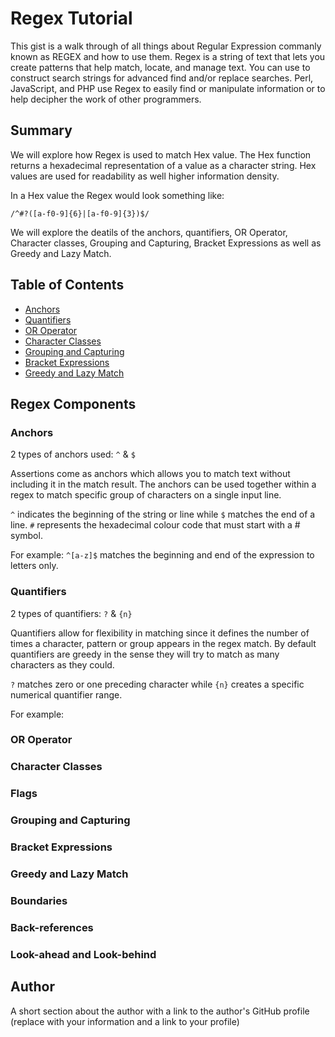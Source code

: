 # Regex Tutorial

This gist is a walk through of all things about Regular Expression commanly known as REGEX and how to use them. Regex is a string of text that lets you create patterns that help match, locate, and manage text. You can use to construct search strings for advanced find and/or replace searches. Perl, JavaScript, and PHP use Regex to easily find or manipulate information or to help decipher the work of other programmers. 

## Summary

We will explore how Regex is used to match Hex value. The Hex function returns a hexadecimal representation of a value as a character string. Hex
values are used for readability as well higher information density. 

In a Hex value the Regex would look something like: 

`/^#?([a-f0-9]{6}|[a-f0-9]{3})$/`

We will explore the deatils of the anchors, quantifiers, OR Operator, Character classes, Grouping and Capturing, Bracket Expressions as well as Greedy and Lazy Match. 

## Table of Contents

- [Anchors](#anchors)
- [Quantifiers](#quantifiers)
- [OR Operator](#or-operator)
- [Character Classes](#character-classes)
- [Grouping and Capturing](#grouping-and-capturing)
- [Bracket Expressions](#bracket-expressions)
- [Greedy and Lazy Match](#greedy-and-lazy-match)

## Regex Components

### Anchors
2 types of anchors used: 
`^` & `$` 

Assertions come as anchors which allows you to match text without including it in the match result. The anchors can be used together within a regex to match specific group of characters on a single input line. 

`^` indicates the beginning of the string or line while `$` matches the end of a line. `#` represents the hexadecimal colour code that must start with a # symbol. 

For example: `^[a-z]$` matches the beginning and end of the expression to letters only. 

### Quantifiers
2 types of quantifiers: 
`?` & `{n}`

Quantifiers allow for flexibility in matching since it defines the number of times a character, pattern or group appears in the regex match. By default quantifiers are greedy in the sense they will try to match as many characters as they could. 


`?` matches zero or one preceding character while `{n}` creates a specific numerical quantifier range. 

For example: 
### OR Operator

### Character Classes

### Flags

### Grouping and Capturing

### Bracket Expressions

### Greedy and Lazy Match

### Boundaries

### Back-references

### Look-ahead and Look-behind

## Author

A short section about the author with a link to the author's GitHub profile (replace with your information and a link to your profile)
